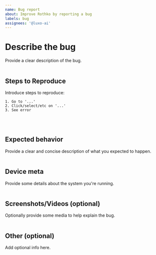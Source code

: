 ```yaml
---
name: Bug report
about: Improve Rothko by reporting a bug
labels: bug
assignees: '@luxo-ai'
---
```


# Describe the bug

Provide a clear description of the bug.
</br></br>

## Steps to Reproduce

Introduce steps to reproduce:

```
1. Go to '...'
2. Click/select/etc on '...'
3. See error
```
</br></br>

## Expected behavior

Provide a clear and concise description of what you expected to happen.
</br></br>

## Device meta

Provide some details about the system you're running.
</br></br>

## Screenshots/Videos (optional)

Optionally provide some media to help explain the bug.
</br></br>

## Other (optional)

Add optional info here.
